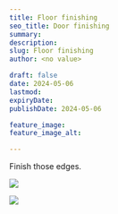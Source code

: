 ```yaml
---
title: Floor finishing
seo_title: Door finishing
summary: 
description: 
slug: Floor finishing
author: <no value>

draft: false
date: 2024-05-06
lastmod: 
expiryDate: 
publishDate: 2024-05-06

feature_image: 
feature_image_alt: 

---
```

Finish those edges.



![](/images/6997.jpeg)

![](/images/6998.jpeg)
